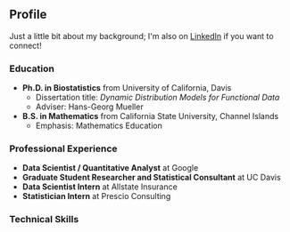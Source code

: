 ## Profile

Just a little bit about my background; I'm also on [LinkedIn](https://www.linkedin.com/in/matthew-dawson-268b06a1/) if you want to connect!

### Education
- **Ph.D. in Biostatistics** from University of California, Davis
  - Dissertation title: _Dynamic Distribution Models for Functional Data_
  - Adviser: Hans-Georg Mueller
- **B.S. in Mathematics** from California State University, Channel Islands
  - Emphasis: Mathematics Education

### Professional Experience
- **Data Scientist / Quantitative Analyst** at Google
- **Graduate Student Researcher and Statistical Consultant** at UC Davis
- **Data Scientist Intern** at Allstate Insurance
- **Statistician Intern** at Prescio Consulting

### Technical Skills
